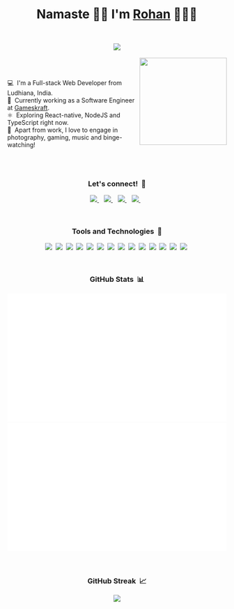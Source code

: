 <h1 align='center'>
  Namaste 🙏🏼 I'm <a href="https://shades-of-demon.herokuapp.com/">Rohan</a> 👨🏻‍💻
</h1>
<br />
<p align="center">
  <a href="https://github.com/DenverCoder1/readme-typing-svg"><img src="https://readme-typing-svg.herokuapp.com/?lines=Full-stack%20web%20developer%20;Learning%20something%20new%20everyday%20;Feelings%20are%20for%20JavaScript%21%20&center=true&width=380&height=25"></a>
</p>

<img align='right' src="https://user-images.githubusercontent.com/39908472/117534050-6cb81980-b00d-11eb-9587-b3f626ed271f.png" height="200" width="200">
<br />
<br />
<p align='left'>
  💻&nbsp; I'm a Full-stack Web Developer from Ludhiana, India.<br />
  💼&nbsp; Currently working as a Software Engineer at <a href='https://www.gameskraft.com/'>Gameskraft</a>.<br />
  ⚛️&nbsp; Exploring React-native, NodeJS and TypeScript right now.<br />
  📸&nbsp; Apart from work, I love to engage in photography, gaming, music and binge-watching!
</p>

<br />
<br />

<h3 align='center'>Let's connect!&nbsp;&nbsp;🤝</h3>
<p align='center'>
  <a href="https://www.linkedin.com/in/rohangupta22/">
    <img src="https://img.shields.io/badge/linkedin-%230077B5.svg?&style=for-the-badge&logo=linkedin&logoColor=white" />
  </a>&nbsp;&nbsp;
  <a href="https://instagram.com/shadesofdemon">
    <img src="https://img.shields.io/badge/instagram-%23E4405F.svg?&style=for-the-badge&logo=instagram&logoColor=white" />        
  </a>&nbsp;&nbsp;
  <a href="https://unsplash.com/@shades_of_demon">
    <img src="https://img.shields.io/badge/unsplash-%23111111.svg?&style=for-the-badge&logo=unsplash&logoColor=white" />        
  </a>&nbsp;&nbsp;
  <a href="https://twitter.com/Showstopper_RG">
    <img src="https://img.shields.io/badge/twitter-%231DA1F2.svg?&style=for-the-badge&logo=twitter&logoColor=white" />        
  </a>&nbsp;&nbsp;
</p>

<br />

<h3 align='center'>Tools and Technologies&nbsp;&nbsp;🧰</h3>
<p align='center'>
  <img src='https://img.shields.io/badge/JavaScript-212121?style=for-the-badge&logo=javascript&logoColor=F7DF1E'>&nbsp;
  <img src='https://img.shields.io/badge/React-282d33?style=for-the-badge&logo=react&logoColor=61dafb'>&nbsp;
  <img src='https://img.shields.io/badge/NodeJS-026e00?style=for-the-badge&logo=javascript&logoColor=eaf5e9'>&nbsp;
  <img src='https://img.shields.io/badge/SASS-d75893?style=for-the-badge&logo=sass&logoColor=white'>&nbsp;
  <img src='https://img.shields.io/badge/HTML-E34F26?style=for-the-badge&logo=html5&logoColor=white'>&nbsp;
  <img src='https://img.shields.io/badge/CSS-1572B6?style=for-the-badge&logo=css3&logoColor=white'>&nbsp;
  <img src='https://img.shields.io/badge/TypeScript-007ACC?style=for-the-badge&logo=typescript&logoColor=white'>&nbsp;
  <img src='https://img.shields.io/badge/styled--components-CC6699?style=for-the-badge&logo=styled-components&logoColor=white'>&nbsp;
  <img src='https://img.shields.io/badge/Bootstrap-563D7C?style=for-the-badge&logo=bootstrap&logoColor=white'>&nbsp;
  <img src='https://img.shields.io/badge/Express-404D59?style=for-the-badge&logo=express&logoColor=white'>&nbsp;
  <img src='https://img.shields.io/badge/MongoDB-4EA94B?style=for-the-badge&logo=mongodb&logoColor=white'>&nbsp;
  <img src='https://img.shields.io/badge/Java-ED8B00?style=for-the-badge&logo=java&logoColor=white'>&nbsp;
  <img src='https://img.shields.io/badge/Git-bf2c15?style=for-the-badge&logo=git&logoColor=white'>&nbsp;
  <img src='https://img.shields.io/badge/VSCode-0078D4?style=for-the-badge&logo=visual%20studio%20code&logoColor=white'>&nbsp;
</p>

<br />

<h3 align='center'>GitHub Stats&nbsp;&nbsp;📊</h3>
<p align='center'>
  <img src='https://github.com/DemonDaddy22/github-stats-transparent/blob/output/generated/overview.svg'>
  <img src='https://github.com/DemonDaddy22/github-stats-transparent/blob/output/generated/languages.svg'>
</p>

<br />

<h3 align='center'>GitHub Streak&nbsp;&nbsp;📈</h3>
<p align='center'>
  <img src='https://github-readme-streak-stats.herokuapp.com/?user=DemonDaddy22&hide_border=true&background=00000000&stroke=777777&sideNums=4488FF&currStreakNum=4488FF&ring=45CEA2&fire=4488FF&currStreakLabel=68C2F5&sideLabels=68C2F5&dates=54AF9C'>
</p>
